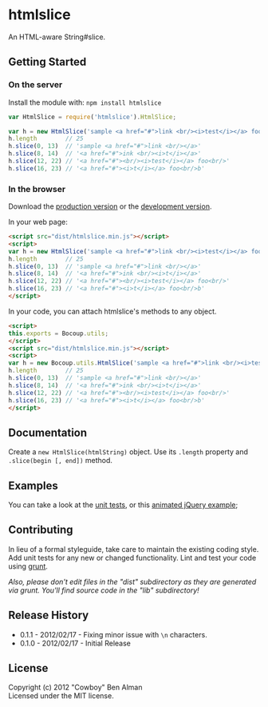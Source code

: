 # htmlslice

An HTML-aware String#slice.

## Getting Started
### On the server
Install the module with: `npm install htmlslice`

```javascript
var HtmlSlice = require('htmlslice').HtmlSlice;

var h = new HtmlSlice('sample <a href="#">link <br/><i>test</i></a> foo<br/>bar');
h.length        // 25
h.slice(0, 13)  // 'sample <a href="#">link <br/></a>'
h.slice(8, 14)  // '<a href="#">ink <br/><i>t</i></a>'
h.slice(12, 22) // '<a href="#"><br/><i>test</i></a> foo<br/>'
h.slice(16, 23) // '<a href="#"><i>t</i></a> foo<br/>b'
```

### In the browser
Download the [production version][min] or the [development version][max].

[min]: https://raw.github.com/cowboy/javascript-htmlslice/master/dist/htmlslice.min.js
[max]: https://raw.github.com/cowboy/javascript-htmlslice/master/dist/htmlslice.js

In your web page:

```html
<script src="dist/htmlslice.min.js"></script>
<script>
var h = new HtmlSlice('sample <a href="#">link <br/><i>test</i></a> foo<br/>bar');
h.length        // 25
h.slice(0, 13)  // 'sample <a href="#">link <br/></a>'
h.slice(8, 14)  // '<a href="#">ink <br/><i>t</i></a>'
h.slice(12, 22) // '<a href="#"><br/><i>test</i></a> foo<br/>'
h.slice(16, 23) // '<a href="#"><i>t</i></a> foo<br/>b'
</script>
```

In your code, you can attach htmlslice's methods to any object.

```html
<script>
this.exports = Bocoup.utils;
</script>
<script src="dist/htmlslice.min.js"></script>
<script>
var h = new Bocoup.utils.HtmlSlice('sample <a href="#">link <br/><i>test</i></a> foo<br/>bar');
h.length        // 25
h.slice(0, 13)  // 'sample <a href="#">link <br/></a>'
h.slice(8, 14)  // '<a href="#">ink <br/><i>t</i></a>'
h.slice(12, 22) // '<a href="#"><br/><i>test</i></a> foo<br/>'
h.slice(16, 23) // '<a href="#"><i>t</i></a> foo<br/>b'
</script>
```

## Documentation
Create a `new HtmlSlice(htmlString)` object. Use its `.length` property and `.slice(begin [, end])` method.

## Examples
You can take a look at the [unit tests](https://github.com/cowboy/javascript-htmlslice/blob/master/test/htmlslice_test.js), or this [animated jQuery example](http://jsfiddle.net/cowboy/2SCRK/);

## Contributing
In lieu of a formal styleguide, take care to maintain the existing coding style. Add unit tests for any new or changed functionality. Lint and test your code using [grunt](https://github.com/cowboy/grunt).

_Also, please don't edit files in the "dist" subdirectory as they are generated via grunt. You'll find source code in the "lib" subdirectory!_

## Release History
* 0.1.1 - 2012/02/17 - Fixing minor issue with `\n` characters.
* 0.1.0 - 2012/02/17 - Initial Release

## License
Copyright (c) 2012 "Cowboy" Ben Alman  
Licensed under the MIT license.
